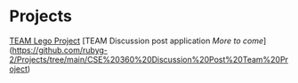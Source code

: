 # Projects
[TEAM Lego Project](https://github.com/rubyg-2/Projects/tree/main/TEAM%20Lego%20Project)
[TEAM Discussion post application *More to come*] (https://github.com/rubyg-2/Projects/tree/main/CSE%20360%20Discussion%20Post%20Team%20Project)
